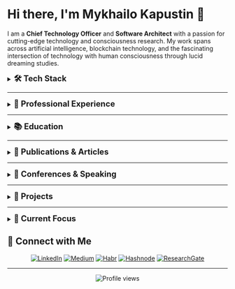 # Hi there, I'm Mykhailo Kapustin 👋

I am a **Chief Technology Officer** and **Software Architect** with a passion for cutting-edge technology and consciousness research. My work spans across artificial intelligence, blockchain technology, and the fascinating intersection of technology with human consciousness through lucid dreaming studies.

<details>
<summary><span style="font-size: 1.3em; font-weight: bold;">🛠️ Tech Stack</span></summary>

<div align="center">

![JavaScript](https://img.shields.io/badge/JavaScript-F7DF1E?style=for-the-badge&logo=javascript&logoColor=black)
![TypeScript](https://img.shields.io/badge/TypeScript-007ACC?style=for-the-badge&logo=typescript&logoColor=white)
![Python](https://img.shields.io/badge/Python-3776AB?style=for-the-badge&logo=python&logoColor=white)
![PHP](https://img.shields.io/badge/PHP-777BB4?style=for-the-badge&logo=php&logoColor=white)
![Node.js](https://img.shields.io/badge/Node.js-43853D?style=for-the-badge&logo=node.js&logoColor=white)
![Vue.js](https://img.shields.io/badge/Vue.js-4FC08D?style=for-the-badge&logo=vue.js&logoColor=white)
![Nuxt.js](https://img.shields.io/badge/Nuxt.js-00DC82?style=for-the-badge&logo=nuxt.js&logoColor=white)
![PyTorch](https://img.shields.io/badge/PyTorch-EE4C2C?style=for-the-badge&logo=pytorch&logoColor=white)
![OpenAI](https://img.shields.io/badge/OpenAI-412991?style=for-the-badge&logo=openai&logoColor=white)
![ChatGPT](https://img.shields.io/badge/ChatGPT-00A67E?style=for-the-badge&logo=openai&logoColor=white)
![Gemini](https://img.shields.io/badge/Gemini-4285F4?style=for-the-badge&logo=google&logoColor=white)
![LangChain](https://img.shields.io/badge/LangChain-1C3C3C?style=for-the-badge&logo=langchain&logoColor=white)
![LangGraph](https://img.shields.io/badge/LangGraph-FF6B6B?style=for-the-badge&logo=graphql&logoColor=white)
![Google ADK](https://img.shields.io/badge/Google_ADK-4285F4?style=for-the-badge&logo=google&logoColor=white)
![Cursor](https://img.shields.io/badge/Cursor-000000?style=for-the-badge&logo=cursor&logoColor=white)
![Google Cloud](https://img.shields.io/badge/Google_Cloud-4285F4?style=for-the-badge&logo=google-cloud&logoColor=white)
![Docker](https://img.shields.io/badge/Docker-2496ED?style=for-the-badge&logo=docker&logoColor=white)

</div>

</details>

***

<details>
<summary><span style="font-size: 1.3em; font-weight: bold;">🏢 Professional Experience</span></summary>

### **Co-Founder & CTO** at Advanced Scientific Research Projects (ASRP.media)
*April 2023 – Present · 2 yrs 7 mos*

**Key Achievements Over 18 Months:**
- 🧠 **Kapustin's Marker Algorithm**: Innovative algorithm for analyzing dream content
- 🎓 **Educational Platform**: Multifunctional platform with diverse courses and programs
- 🌐 **ASRP.tech Website**: Official website with ecosystem product links
- 🤖 **Arcanum12thBot**: Telegram bot for dream journal and educational platform access
- 📱 **Telegram Mini Application**: Lightweight app for quick service access
- 📝 **Dream Journal**: Tool for recording and analyzing dreams
- ⚙️ **Microservices Infrastructure**: Event handling, mailing, queues, SMS systems
- 📰 **ASRP.media**: Information platform for dream research and consciousness studies
- 🔬 **ASRP.science**: Platform for publishing and sharing research findings
- 💰 **Kapusta Cryptocurrency**: Internal ecosystem cryptocurrency

**Additional Responsibilities:**
- Research processing and client acquisition
- Organizing conferences with scientists
- Recruiting and mentoring junior developers
- Project management and investor negotiations
- Partner integrations and payment system setups

### **Senior AI/ML Engineer** at Woolf
*April 2025 – September 2025 · 6 mos (Contract)*

- 🤖 Designed and implemented MVP LLM-agent prototype using Google ADK
- 🏗️ Acted as lead architect for educational assessment AI applications
- 📊 Delivered insights on LLM agent capabilities and limitations in EdTech
- 📚 Contributed to knowledge transfer and partner enablement

### **Senior Back-end Developer** at LAB325 - Product Engineering
*July 2021 – April 2023 · 1 yr 10 mos*

- ⚡ Engineered robust backend solutions with enhanced performance and scalability
- 🔧 Developed high-performance systems using modern technologies

### **Team Lead & Senior Back-end Developer** at MOB.325
*July 2021 – April 2023 · 1 yr 10 mos*

- 👥 Led development teams and managed complex projects
- 🚀 Delivered scalable backend solutions

### **Senior Back-end Developer** at Provectus
*April 2021 – July 2021 · 4 mos*

- 🔧 Developed backend solutions using PHP and Laravel
- ⚡ Enhanced system performance and scalability

### **Team Lead & Senior Back-end Developer** at Coelix
*August 2020 – April 2021 · 9 mos*

- 🏢 Transitioned company from WordPress-focused to full-scale custom software solutions
- 👥 Assembled and led development team for complex projects
- 🎯 Successfully delivered three major client projects
- 📈 Expanded company's service offerings and client base

### **Web Full Stack Developer** at Ephyros
*February 2020 – July 2020 · 6 mos*

- 🌐 Developed full-stack web applications using PHP and Laravel
- 🔧 Built scalable and maintainable solutions

### **Web Full Stack Developer** at HYS Enterprise
*September 2018 – February 2020 · 1 yr 6 mos*

- 🏢 Key developer for corporate website
- 🔧 Maintained and enhanced web applications
- 📈 Contributed to company's digital presence

### **Web Full Stack Developer** at Top Agent
*January 2018 – September 2018 · 9 mos*

- ✈️ Developed comprehensive travel management platform
- 🎯 Integrated flight booking, taxi services, hotel reservations
- 💰 Implemented cost analysis and payment systems
- 📊 Created reporting and ticketing systems

### **Web Full Stack Developer** at PHP-academy
*July 2017 – December 2017 · 6 mos*

- 🏗️ Developed robust website engine from scratch
- 🌐 Created websites and provided ongoing support
- 🔧 Ensured optimal performance and security

### **Back-end Developer & Manager Account** at SuperMediaAds
*June 2016 – November 2016 · 6 mos*

- 📱 Managed mobile account operations
- 🤝 Identified partners and promotion opportunities
- 🔗 Integrated partner APIs using PHP
- 💼 Balanced technical development with business partnerships

</details>

</details>

***

<details>
<summary><span style="font-size: 1.3em; font-weight: bold;">📚 Education</span></summary>

### Master's Degree in Automation and Computer-Integrated Technologies
*State University of Intelligent Technologies and Telecommunications (2017 – 2022)*

<details>
<summary><b>🎓 View Diploma & Academic Records</b></summary>

**Degree Details:**
- **Program:** Automation and Computer-Integrated Technologies
- **Institution:** State University of Intelligent Technologies and Telecommunications
- **Duration:** 2017 – 2022
- **Level:** Master's Degree

**Academic Documentation:**
- 📄 **[Diploma & Academic Records](education/telecommunication/telecomunication-education.pdf)** - Complete diploma with grades and academic achievements

*<sub>Click to view full diploma document with grades and academic details</sub>*

</details>

</details>

***

<details>
<summary><span style="font-size: 1.3em; font-weight: bold;">📖 Publications & Articles</span></summary>

### 📝 **Technical Articles (2023-2025)**

**["Building an App Store Review Analysis Pipeline with Python NLP & Data Visualization"](https://kapustinomm.hashnode.dev/building-an-app-store-review-analysis-pipeline-with-python-nlp-and-data-visualization)** *(October 2025)*
- Published on: [Hashnode](https://kapustinomm.hashnode.dev/building-an-app-store-review-analysis-pipeline-with-python-nlp-and-data-visualization) | [Medium](https://medium.com/@kapustinomm/from-star-ratings-to-insights-building-an-app-store-review-analysis-pipeline-with-python-nlp-56002731e661)
- An analytical case study on how App Store reviews can be transformed into structured insights using Python, NLP, and data visualization. The article explores how user feedback reflects social sentiment and how such data can help forecast trends within digital ecosystems

**["Google ADK and 'Startup Technical Guide: AI Agents': how Google is redefining the way AI agents are built"](https://habr.com/en/articles/953592/)** *(October 2025)*
- Published on: [Habr](https://habr.com/en/articles/953592/) | [Hashnode](https://kapustinomm.hashnode.dev/google-adk-and-startup-technical-guide-ai-agents-how-google-is-redefining-the-way-ai-agents-are-built) | [Medium](https://medium.com/@kapustinomm/google-adk-and-startup-technical-guide-ai-agents-how-google-is-redefining-the-way-ai-agents-are-a0bbceede6bf)
- Google has released a 64-page Startup Technical Guide: AI Agents — a document that can rightfully be called a roadmap for building agentic systems. I read it cover to cover and pulled out five key ideas: from architecture built on Google ADK to the principles of AgentOps and grounding. This isn't about "chatbots" anymore — it's about a new generation of engineering platforms

**["My First AI & Blockchain Hackathon: Building the Global Forecasting System at Theta EuroCon in Berlin"](https://kapustinomm.hashnode.dev/my-first-ai-and-blockchain-hackathon-building-the-global-forecasting-system-at-theta-eurocon-in-berlin)** *(September 2025)*
- Published on: [Hashnode](https://kapustinomm.hashnode.dev/my-first-ai-and-blockchain-hackathon-building-the-global-forecasting-system-at-theta-eurocon-in-berlin) | [Habr](https://habr.com/en/articles/947040/) | [Medium](https://medium.com/@kapustinomm/my-first-ai-blockchain-hackathon-building-the-global-forecasting-system-at-theta-eurocon-in-aab842d63625)
- In September 2025, I joined my first hackathon — Theta EuroCon Hackathon in Berlin. Together with my team at ASRP, we built the first prototype of the Global Forecasting System (GFS), a bold attempt to create the first real competitor to BlackRock's Aladdin. In this article, I share what we built in just five days, how the hackathon atmosphere pushed us beyond our limits, and why GFS has the potential to change the way we forecast social, geopolitical, and economic events

**["Building a Resume Matcher with tRPC, NLP, and Vertex AI"](https://kapustinomm.hashnode.dev/building-a-resume-matcher-with-trpc-nlp-and-vertex-ai)** *(September 2025)*
- Published on: [Hashnode](https://kapustinomm.hashnode.dev/building-a-resume-matcher-with-trpc-nlp-and-vertex-ai) | [Medium](https://medium.com/@kapustinomm/building-a-resume-matcher-with-trpc-nlp-and-vertex-ai-fec6e9896adb) | [Habr](https://habr.com/en/articles/943306/)
- In this article, I share how I built a resume matcher app using tRPC, TypeScript, and Google Vertex AI. The project takes PDF resumes and job postings, extracts text, applies basic NLP for skill detection, and then calls Gemini 1.5 Flash for deeper analysis. Along the way, I explain why tRPC felt faster and cleaner than REST or GraphQL for an MVP, show code snippets from the repo, and discuss both the benefits and trade-offs of this approach

**["My Personal Exam: How I Built an MVP LLM Agent on Google ADK"](https://kapustinomm.hashnode.dev/my-personal-exam-how-i-built-an-mvp-llm-agent-on-google-adk)** *(September 2025)*
- Published on: [Hashnode](https://kapustinomm.hashnode.dev/my-personal-exam-how-i-built-an-mvp-llm-agent-on-google-adk) | [Habr](https://habr.com/en/articles/942696/) | [Medium](https://medium.com/@kapustinomm/my-personal-exam-how-i-built-an-mvp-llm-agent-on-google-adk-90c246ab9c2a)
- In this article, I share my personal experience of developing an MVP LLM agent with Google ADK in educational scenarios. I describe how I built the architecture from a monolithic agent to a modular system, the challenges I faced (memory, tokens, orchestration), and the engineering hacks that helped me overcome them. Most importantly, I share the philosophy: why working with LLMs feels like taking an exam, how the role of a CTO evolves, and what such projects can teach us. In the end, I summarize with 10 lessons I learned from this "AI exam"

**["Docling in Working with Texts, Languages, and Knowledge"](https://kapustinomm.hashnode.dev/docling-in-working-with-texts-languages-and-knowledge)** *(August 2025)*
- Published on: [Hashnode](https://kapustinomm.hashnode.dev/docling-in-working-with-texts-languages-and-knowledge) | [Medium](https://medium.com/@kapustinomm/docling-in-working-with-texts-languages-and-knowledge-87263c51dfeb) | [Habr](https://habr.com/en/articles/935584/)
- A professional overview of Docling as an environment for working with linguistic and textual data, presented through the lens of digital humanities and AI research. This comprehensive analysis explores how Docling transforms academic documents into structured, graph-based knowledge representations, enabling better peer review, semantic analysis, and integration with LLM pipelines

**["How to Integrate Google ADK with a Custom Interface"](https://medium.com/@kapustinomm/how-to-integrate-google-adk-with-a-custom-interface-a-step-by-step-guide-with-examples-04f01ab501ca)** *(July-August 2025)*
- Published on: [Medium](https://medium.com/@kapustinomm/how-to-integrate-google-adk-with-a-custom-interface-a-step-by-step-guide-with-examples-04f01ab501ca) | [Hashnode](https://kapustinomm.hashnode.dev/how-to-integrate-google-adk-with-a-custom-interface-a-step-by-step-guide-with-examples) | [Habr](https://habr.com/en/articles/933804/)
- A comprehensive guide to integrating Google ADK into custom interfaces: code examples, session management, FastAPI integration, deployment on Vertex AI, and agent architecture. This step-by-step tutorial covers everything from basic agent creation to production-ready implementations with custom backends and state management

### 🔬 **Research Publications (2024-2025)**

**["Technological Transformations, Formation of GMS (Global Mental System) and GFS (Global Forecasting System) —'Right-Brain Technologies' Based on Biological Entities with Consciousness, Artificial Intelligence, Quantum Computing, and Blockchain"](https://www.researchgate.net/publication/388438082_Technological_Transformations_Formation_of_GMS_Global_Mental_System_and_GFS_Global_Forecasting_System_-Right-Brain_Technologies_Based_on_Biological_Entities_with_Consciousness_Artificial_Intelligence_)** *(February 2025)*
- *Journal of Investment, Banking and Finance*
- This study explores methodological approaches to transmitting consciousness states between subjects using advanced neurointerface technologies. It discusses the formation of the Global Mental System (GMS) and Global Forecasting System (GFS), focusing on "right-brain technologies" that integrate biological entities with consciousness and artificial intelligence. The research examines the application of AI algorithms for processing and transmitting data, enabling the classification and analysis of neural information

**["The methodology for diagnosing and managing stress developed by Grivtsova, as an independent method and as part of the preparation for inducing lucid dreams within the framework of the 'Bancheko Extended Algorithm,' and its application in the 'GFS'"](https://www.researchgate.net/publication/383412731_The_methodology_for_diagnosing_and_managing_stress_developed_by_Grivtsova_as_an_independent_method_and_as_part_of_the_preparation_for_inducing_lucid_dreams_within_the_framework_of_the_Bancheko_Extende)** *(July 2024)*
- *American Journal of Medical and Clinical Research & Reviews*
- The study explores Grivtsova's stress management methodology both as a standalone approach and as part of Banchenko Extended, a framework for lucid dream induction. The research analyzes its efficacy in stress reduction and dream-state control enhancement

**["Forecasting Social, Geopolitical, and Economic Events Using the 'Banchenko-Technology'"](https://www.researchgate.net/publication/381995064_Forecasting_Social_Geopolitical_and_Economic_Events_Using_the_%27Banchenko-Technology%27)** *(June 2024)*
- *Japan Journal of Research*
- This study investigates the Banchenko Algorithm and Mnemonic Synchronization for predicting social, geopolitical, and economic events. It examines the link between lucid dreaming and collective consciousness for forecasting significant events. The research introduces a digital system for managing event forecasts and market trends using AI and dream synchronization techniques, highlighting the innovative potential of combining dream experiences with objective data for high-probability predictions

**["Application of 'Banchenko's Mnemonic Dream Synchronization Method' for Joint Lucid Dream Synchronization within 'Blokhin's Dreaming Cell Concept,' Analyzed Using 'Kapustin's AI Dream Matching Model'"](https://www.researchgate.net/publication/378492219_The_Application_of_the_Banchenko%27s_Mnemonic_Dream_Synchronization_Method_for_the_Joint_Synchronization_of_Dream_Elements_Including_Lucid_Dreams_within_the_Framework_of_Blokhin%27s_Dreaming_Cell_Concept_)** *(January 2024)*
- *International Internal Medicine Journal*
- This research investigates the use of Banchenko's Mnemonic Dream Synchronization Method for synchronizing dream elements, including lucid dreams, among participants. It involves analyzing dream journals, utilizing AI for dream correlation, and studying the impact of synchronized activities on dream content. The study highlights the potential of using synchronized dream techniques to enhance dream recall and explore the subconscious

### 📊 **Academic Research (2018)**

**["A STUDY OF SOFTWARE DEVELOPMENT TOOLS THAT ARE REQUIRED IN THE JOB MARKET IN UKRAINE AND THE WORLD"](https://www.researchgate.net/publication/331283099_A_STUDY_OF_SOFTWARE_DEVELOPMENT_TOOLS_THAT_ARE_REQUIRED_IN_THE_JOB_MARKET_IN_UKRAINE_AND_THE_WORLD)** *(December 2018)*
- *Proceedings of the O S Popov ОNAT*
- This research investigates software development tools needed in the job market. It analyzes global and Ukrainian IT trends, focusing on programming languages and frameworks like JavaScript, Python, and AngularJS. The study highlights differences in tool popularity between Ukraine and other countries, providing insights into current and future IT industry demands, and showcasing my involvement in cutting-edge software development research

### 🌐 **Popular Science & Technology Articles**

**["Lucid dreams and VR: Swiss Olympic team training in dreams"](https://tproger.ru/articles/vr-i-osoznannye-sny--trenirovki-olimpijcev-vo-sne)** *(December 2024)*
- *Tproger* - How VR and conscious dreams are already helping the Swiss Olympic team train in their sleep. Find out how technology is changing sports, training and programming by blurring the boundaries between reality and dreams

**["Brain–computer interface (BCI) in HR: How Technology is Changing Recruitment"](https://tproger.ru/articles/nejroseti-v-hr--budushhee-podbora-personala-cherez-sinhronizaciyu-sostoyanij)** *(December 2024)*
- *Tproger* - Learn how neural interfaces and neural networks are turning the hiring process into an exact science. Cognitive synchronization and brain signal analysis technologies help build harmonious teams and automate recruitment

**["From Pet Project to Scientific Research: Path to True Innovation"](https://tproger.ru/articles/ot-pet-proekta-do-nauchnogo-issledovaniya-put-k-nastoyashhej-innovacii)** *(October 2024)*
- *Tproger* - The article explores how vivid dreams can inspire programmers, enhancing their creativity and problem-solving abilities. It discusses the significance of sleep in forming creative neural connections and how programmers often experience lucid dreaming. The article highlights the importance of balancing work and sleep to maintain productivity and innovation. By understanding the role of sleep, programmers can leverage their dreams to generate new ideas and solutions

**["The Economics of Dreams: How Our Dreams Influence Global Markets"](https://samara.aif.ru/society/ekonomika-snovideniy-kak-nashi-sny-vliyayut-na-mirovye-rynki)** *(May 2024)*
- *Аргументы и факты* - The article explores how the study of lucid dreaming and dream synchronization can impact global markets. Researchers, led by Denis Banchenko, have identified a new economic sector— the "dream market." This involves the influence of dreams on consumer behavior and market trends, supported by AI and blockchain technologies. The findings suggest that dreams and subconscious states can significantly affect economic activities and investment strategies

**["From Pet Project to Scientific Research: Path to True Innovation"](https://tproger.ru/articles/ot-pet-proekta-do-nauchnogo-issledovaniya-put-k-nastoyashhej-innovacii)** *(October 2023)*
- *Tproger* - The article explores how passion projects in programming can evolve into significant scientific research. It highlights a case where a simple pet project on dream synchronization led to groundbreaking results. Utilizing AI and innovative models, researchers achieved notable insights into dream analysis and synchronization, demonstrating the potential of combining creativity with scientific inquiry

**["Future Technologies: A Glimpse into Innovation"](https://tproger.ru/articles/tehnologii-budushhego-vzglyad-v-mir-innovacij)** *(October 2023)*
- *Tproger* - The article discusses four future technologies set to transform our world: Artificial Intelligence, Quantum Computing, Quantum Communications, and Neurointerfaces. It highlights AI's automation and diagnostic potential, quantum computing's data processing power, quantum communications' secure data transmission, and neurointerfaces' direct brain-device interaction. These innovations promise to revolutionize various aspects of life and technology

**["AI and Lucid Dreaming: Exploring New Opportunities"](https://tproger.ru/articles/otkrojte-dver-v-mir-snovidenij-iskusstvennyj-intellekt-osoznannye-snovideniya-i-novyj-rynok-vozmozhnostej)** *(June 2023)*
- *Tproger* - The article delves into how artificial intelligence aids in studying lucid dreams. It presents a model developed by ASRP, which uses AI to analyze and understand dreams deeply. The technology, built on microservice architecture and leveraging tools like Pinecone and Elasticsearch, offers practical applications in therapy and creativity. It opens new avenues for exploring the subconscious mind and utilizing dreams for emotional and creative insights

</details>

***

<details>
<summary><span style="font-size: 1.3em; font-weight: bold;">🎤 Conferences & Speaking</span></summary>

### WeAreDevelopers World Congress Europe

July 2024, Berlin, Germany

<table align="center">
  <tr>
    <td align="center">
      <img src="conferences/WeAreDevelopers/1722419215344.jpeg" alt="WeAreDevelopers Conference Photo 1" width="150" />
    </td>
    <td align="center">
      <img src="conferences/WeAreDevelopers/1722419216254.jpeg" alt="WeAreDevelopers Conference Photo 2" width="150" />
    </td>
    <td align="center">
      <img src="conferences/WeAreDevelopers/1722419216485.jpeg" alt="WeAreDevelopers Conference Photo 3" width="150" />
    </td>
    <td align="center">
      <img src="conferences/WeAreDevelopers/1722419217967.jpeg" alt="WeAreDevelopers Conference Photo 4" width="150" />
    </td>
  </tr>
  <tr>
    <td align="center">
      <img src="conferences/WeAreDevelopers/1722419228046.jpeg" alt="WeAreDevelopers Conference Photo 5" width="150" />
    </td>
    <td align="center">
      <img src="conferences/WeAreDevelopers/1722419228989.jpeg" alt="WeAreDevelopers Conference Photo 6" width="150" />
    </td>
    <td align="center">
      <img src="conferences/WeAreDevelopers/1722419229377.jpeg" alt="WeAreDevelopers Conference Photo 7" width="150" />
    </td>
    <td align="center">
      <img src="conferences/WeAreDevelopers/1722419229683.jpeg" alt="WeAreDevelopers Conference Photo 8" width="150" />
    </td>
  </tr>
  <tr>
    <td align="center">
      <img src="conferences/WeAreDevelopers/1722419230725.jpeg" alt="WeAreDevelopers Conference Photo 9" width="150" />
    </td>
    <td align="center">
      <img src="conferences/WeAreDevelopers/1722419231929.jpeg" alt="WeAreDevelopers Conference Photo 10" width="150" />
    </td>
    <td align="center">
      <img src="conferences/WeAreDevelopers/2025-09-24 12.17.53.jpg" alt="WeAreDevelopers Conference Photo 11" width="150" />
    </td>
    <td align="center">
    </td>
  </tr>
</table>

<details>
<summary><b>🔍 View Conference Details</b></summary>

**Event Details:**
- **Focus Areas:** Software Development, Technology Innovation, Developer Community
- **Location:** WeAreDevelopers World Congress Europe
- **Participation:** Conference attendance and networking

**My Experience:**
- 🎯 **Technology Insights:** Gained valuable insights into latest development trends
- 🏆 **Networking:** Connected with developers and industry professionals
- 🤝 **Knowledge Sharing:** Participated in technical discussions and workshops

*<sub>Click on any photo above to view full size</sub>*

</details>

---

### <img src="conferences/theta-eurocon-2025/logo.jpeg" alt="THETA EuroCon Logo" width="30" height="30" style="vertical-align: middle; margin-right: 10px;" /> THETA EuroCon European Theta Network Conference & Hackathon

September 2025, Berlin, Germany

<table align="center">
  <tr>
    <td align="center">
      <img src="conferences/theta-eurocon-2025/2025-09-14 13.24.15.jpg" alt="THETA EuroCon Conference Photo 4" width="180" />
    </td>
    <td align="center">
      <img src="conferences/theta-eurocon-2025/2025-09-14 13.22.51.jpg" alt="THETA EuroCon Conference Photo 2" width="180" />
    </td>
    <td align="center">
      <img src="conferences/theta-eurocon-2025/2025-09-14 13.23.07.jpg" alt="THETA EuroCon Conference Photo 3" width="180" />
    </td>
  </tr>
</table>

<details>
<summary><b>🔍 View Conference Details</b></summary>

**Event Details:**
- **Focus Areas:** Blockchain, Hackathon, AI, LLM, Cloud Infrastructure
- **Location:** European Theta Network Conference
- **Participation:** Live pitch presentation and hackathon participation

**My Contribution:**
- 🎯 **Live Pitch Presentation:** Delivered a compelling presentation on my project
- 🏆 **Hackathon Participation:** Built innovative solutions combining AI and blockchain technologies
- 🤝 **Networking:** Connected with industry leaders and fellow innovators

**Related Content:**
- 📝 **Article:** ["My First AI & Blockchain Hackathon: Building the Global Forecasting System"](https://medium.com/@kapustinomm/my-first-ai-blockchain-hackathon-building-the-global-forecasting-system-at-theta-eurocon-in-aab842d63625)
- 🎥 **Live Pitch Video:** [YouTube Presentation](https://www.youtube.com/watch?v=8ubUtSxpi-g)

*<sub>Click on any photo above to view full size</sub>*

</details>

</details>

***

<details>
<summary><span style="font-size: 1.3em; font-weight: bold;">💼 Projects</span></summary>

<details>
<summary><b>🏢 HYS Enterprise – Corporate Website</b> <em>(September 2018 – February 2020)</em></summary>

**Project Overview:**
The HYS Enterprise corporate website serves as the official digital portal for one of Ukraine's largest IT companies. It provides a comprehensive overview of the company's expertise, services, and values, acting as a primary point of contact for clients, partners, and potential employees.

**Live Website:** [https://www.hys-enterprise.com](https://www.hys-enterprise.com)

<div align="center">
  <img src="projects/hys/1739446106412.jpeg" alt="HYS Enterprise Website" width="600" style="border-radius: 8px; margin: 10px 0;" />
</div>

**Key Features:**
- **Company Presentation** – Showcasing HYS Enterprise's mission, services, and expertise in software development
- **Portfolio** – Highlighting completed projects in software development, business process automation, and IT consulting
- **Careers Section** – Listing job opportunities, work culture, and hiring process details
- **Contact Information** – Providing direct ways to reach company representatives

**My Role and Contributions:**
As a Full-Stack Web Developer, I was the key developer responsible for designing, developing, and maintaining the corporate website:
- Developing and implementing frontend and backend features for the site
- Ensuring responsive design and seamless user experience across devices
- Optimizing performance and security to maintain a high standard of quality
- Collaborating with designers, marketers, and stakeholders to align the website with company branding and business goals
- Performing regular maintenance, updates, and debugging to ensure smooth functionality

**Technologies Used:**
- WordPress
- React.js
- PostgreSQL

</details>

---

<details>
<summary><b>🌱 QPQ International – Green Energy Project Funding & Advisory Platform</b> <em>(February 2020 – July 2020)</em></summary>

**Project Overview:**
QPQ International is a digitally-enabled bespoke deal advisory platform dedicated to advancing green energy projects globally. The company focuses on assisting project developers in accelerating development, securing financing, and establishing partnerships to promote sustainable initiatives.

**Live Website:** [https://qpq.international](https://qpq.international)

<div align="center">
  <img src="projects/qpq/qpq.png" alt="QPQ International Platform" width="600" style="border-radius: 8px; margin: 10px 0;" />
</div>

**Key Services:**
- **Project Development Support** – QPQ International collaborates with developers to enhance project readiness, ensuring all necessary components are in place to attract investors
- **Investor Matching** – Leveraging a vast network of over 600 professional investors, including private equity funds, institutional investors, and independent power producers (IPPs), QPQ connects suitable investors with vetted projects
- **Funding Accelerator Program** – The Green Energy Project Funding Accelerator is an initiative designed to bridge the gap between green energy projects and investors. It offers coaching and training to project sponsors, culminating in events that showcase vetted projects to potential investors

**Mission:**
QPQ International is committed to making the planet greener by supporting project developers and business owners in the sustainability and renewable energy sectors. The company aims to accelerate the achievement of the United Nations' Sustainable Development Goals (SDGs) through its initiatives.

**Global Reach:**
Based in Dubai, QPQ International operates worldwide, focusing on markets including the US, Canada, Europe, the Balkans, the Baltics, select South American countries, Southeast Asia, Australia, and New Zealand.

**Technologies Used:**
- Laravel
- Vue.js
- PostgreSQL
- Nginx

</details>

---

<details>
<summary><b>📚 Your Torah Tutors – Online Torah Learning Platform</b> <em>(August 2020 – April 2021)</em></summary>

**Project Overview:**
Your Torah Tutors is an online educational platform dedicated to empowering students to become independent and confident learners in Torah study. The platform offers personalized tutoring sessions focusing on enhancing vocabulary, grammar, and comprehension skills in both Chumash and Gemara. Utilizing unique flashcards and engaging teaching methods, the program makes learning enjoyable and effective. Lessons are conducted via Zoom, making them accessible to students aged 8 and up, regardless of their location.

**Live Website:** [https://yourtorahtutors.org](https://yourtorahtutors.org)

<div align="center">
  <img src="projects/your-torah/your-torah.png" alt="Your Torah Tutors Platform" width="600" style="border-radius: 8px; margin: 10px 0;" />
</div>

**Key Features:**
- **Personalized Learning** – Tailored sessions that cater to the individual needs of each student, ensuring effective learning outcomes
- **Innovative Teaching Tools** – Use of unique flashcards and interactive methods to expand vocabulary and enhance understanding
- **Qualified Tutors** – A team of carefully selected tutors who excel in teaching techniques and are sensitive to each child's needs
- **Flexible Access** – Online lessons via Zoom, allowing students from various locations to participate

**My Role and Contributions:**
As a developer for Your Torah Tutors, my responsibilities included:
- **Website Development** – Designed and developed the official website, ensuring a user-friendly interface and seamless navigation
- **Platform Integration** – Implemented Zoom integration for online lessons, providing a stable and accessible virtual learning environment
- **Flashcard System** – Developed the unique flashcard feature to aid in vocabulary expansion and retention
- **User Accounts** – Created secure login portals for teachers and students, facilitating personalized learning experiences
- **Feedback Mechanism** – Integrated a system for collecting and displaying testimonials to showcase the program's effectiveness

**Technologies Used:**
- Laravel
- Vue.js
- PostgreSQL
- Docker
- PHP
- Nginx

</details>

---

<details>
<summary><b>🌱 Lill – Intelligent Plant Care Assistant</b> <em>(July 2021 – October 2021)</em></summary>

**Project Overview:**
Lill is a mobile application designed to assist plant enthusiasts in identifying, diagnosing, and caring for their plants. The app offers a comprehensive suite of features to ensure optimal plant health and growth.

<div align="center">
  <img src="projects/lill/Plants-care-and-identification-app-1024x572.png" alt="Lill App Interface" width="200" style="border-radius: 8px; margin: 5px;" />
  <img src="projects/lill/Plants-care-and-identification-app-2-1024x577.png" alt="Lill Plant Care Features" width="200" style="border-radius: 8px; margin: 5px;" />
  <img src="projects/lill/Plants-care-and-identification-app-3-1024x577.png" alt="Lill Garden Management" width="200" style="border-radius: 8px; margin: 5px;" />
  <img src="projects/lill/Plants-care-and-identification-app-4-1024x577.png" alt="Lill Plant Identification" width="200" style="border-radius: 8px; margin: 5px;" />
</div>

**Key Features:**
- **Plant Identification and Diagnosis** – Instantly identify various plant species and diagnose potential issues, providing users with tailored treatment suggestions
- **Smart Care Reminders** – Set up customizable notifications for essential plant care tasks, including watering, fertilizing, spraying, cleaning, and repotting, ensuring timely maintenance
- **Personalized Garden Management** – Create and manage personal plant collections within the app. Track growth, monitor health, and organize plants by different locations or categories using the "My Garden" and "My Places" features

**My Role and Contributions:**
As a developer for Lill, my responsibilities included:
- **Mobile Application Development** – Led the development of the iOS and Android applications, ensuring a seamless and intuitive user experience across platforms
- **Plant Identification Integration** – Implemented advanced algorithms and machine learning models to accurately identify plant species and diagnose potential issues
- **Notification System** – Developed a robust notification system to provide users with timely reminders for various plant care activities
- **User Interface Design** – Collaborated with designers to create an intuitive and visually appealing interface, enhancing user engagement and satisfaction
- **Data Management** – Ensured secure and efficient handling of user data, including personal plant collections and care schedules

**Technologies Used:**
- Node.js
- PostgreSQL
- GraphQL
- Docker
- Nginx

</details>

---

<details>
<summary><b>💪 IzziFit – Smart Workout and Training Plan Application</b> <em>(October 2021 – January 2022)</em></summary>

**Project Overview:**
IzziFit is a mobile application designed to provide users with personalized workout routines and comprehensive fitness tracking tools. The app offers over 500 exercises tailored to individual needs, making it suitable for both beginners and fitness enthusiasts.

<div align="center">
  <img src="projects/izzifit/Weight-loss-game-for-women-1024x572.png" alt="IzziFit App Interface" width="200" style="border-radius: 8px; margin: 5px;" />
  <img src="projects/izzifit/Weight-loss-game-for-women-2-1024x577.png" alt="IzziFit Workout Features" width="200" style="border-radius: 8px; margin: 5px;" />
  <img src="projects/izzifit/Weight-loss-game-for-women-3-1024x577.png" alt="IzziFit Exercise Library" width="200" style="border-radius: 8px; margin: 5px;" />
  <img src="projects/izzifit/Weight-loss-game-for-women-4-1024x577.png" alt="IzziFit Progress Tracking" width="200" style="border-radius: 8px; margin: 5px;" />
</div>

**Key Features:**
- **Personalized Workouts** – Access a vast library of exercises selected to match your fitness level and goals
- **Calorie Calculator** – Easily log your meals, and the app calculates your daily caloric intake to help you stay on track
- **Gamified Experience** – Turn your fitness journey into an engaging game by converting burned calories into energy, which can be used to earn rewards within the app
- **Additional Tools** – Utilize features like a mood tracker, water intake reminders, meal planning, and smart workout suggestions to support a holistic approach to health

**My Role and Contributions:**
As a developer for IzziFit, my responsibilities included:
- **Mobile Application Development** – Led the development of the iOS and Android applications, ensuring a seamless user experience across platforms
- **Backend Integration** – Implemented robust backend services to handle user data securely and efficiently
- **Gamification Features** – Developed the gamification elements that allow users to earn rewards based on their workout performance, enhancing user engagement
- **Performance Optimization** – Conducted thorough testing and optimization to ensure the app runs smoothly on various devices

**Technologies Used:**
- Node.js
- GraphQL
- Docker
- Nginx
- PostgreSQL
- ClickHouse

</details>

---

<details>
<summary><b>💬 Hark – Global Anonymous Chat Platform</b> <em>(January 2022 – March 2022)</em></summary>

**Project Overview:**
Hark is a mobile application designed to facilitate anonymous conversations between individuals worldwide. The platform provides a safe space for users to share their thoughts, discuss personal or professional challenges, and connect with others without revealing their identities.

<div align="center">
  <img src="projects/hark/Anonymos-voice-chat-1024x572.png" alt="Hark Chat Interface" width="200" style="border-radius: 8px; margin: 5px;" />
  <img src="projects/hark/Anonymos-voice-chat-2-1024x577.png" alt="Hark Anonymous Communication" width="200" style="border-radius: 8px; margin: 5px;" />
  <img src="projects/hark/Anonymos-voice-chat-3-1024x577.png" alt="Hark Voice Chat Features" width="200" style="border-radius: 8px; margin: 5px;" />
  <img src="projects/hark/Anonymos-voice-chat-4-1024x577.png" alt="Hark Community Features" width="200" style="border-radius: 8px; margin: 5px;" />
</div>

**Key Features:**
- **Anonymous Communication** – Users can engage in voice or text chats without disclosing personal information, ensuring privacy and fostering open dialogue
- **Emotional Expression** – The app offers various modes for users to express their emotions, allowing for genuine and heartfelt interactions
- **Safe Environment** – Hark provides a secure space for users to vent about work or personal life, ensuring that conversations remain confidential and respectful
- **Favorites and Soul Mates** – Users can reconnect with individuals who have positively impacted them by adding them to their favorites, fostering meaningful connections
- **Community Building** – By rating conversations, users contribute to building an open-minded community that respects and supports each other

**My Role and Contributions:**
As a developer for Hark, my responsibilities included:
- **Mobile Application Development** – Led the development of the iOS and Android applications, ensuring a seamless and intuitive user experience across platforms
- **Anonymous Communication System** – Implemented secure and anonymous voice and text chat functionalities, prioritizing user privacy
- **User Interface Design** – Collaborated with designers to create an intuitive and visually appealing interface, enhancing user engagement and satisfaction
- **Favorites Feature** – Developed the functionality allowing users to add others to their favorites, enabling the re-establishment of meaningful connections
- **Community Rating System** – Implemented a rating system for conversations to help build a respectful and supportive community

**Technologies Used:**
- Node.js
- Docker
- Nginx
- PostgreSQL
- GraphQL

</details>

---

<details>
<summary><b>👩 Woman Insight – Online Educational Platform</b> <em>(July 2021 – April 2023)</em></summary>

**Project Overview:**
Woman Insight is an online educational platform dedicated to personal development, offering courses that cater to various aspects of life, including spirituality, goals and development, business and finance, family and home, hobbies and interests, relationships, and health and beauty. The platform provides concise lessons, each lasting up to 15 minutes, allowing users to engage in learning even with limited free time. The content is designed to be direct and practical, ensuring maximum benefit without unnecessary information.

**Live Website:** [https://womaninsight.com/ru/courses/](https://womaninsight.com/ru/courses/)

<div align="center">
  <img src="projects/woman-insight/E-Learning-platform-1024x572.png" alt="Woman Insight Platform" width="200" style="border-radius: 8px; margin: 5px;" />
  <img src="projects/woman-insight/E-Learning-platform-2-1024x577.png" alt="Woman Insight Courses" width="200" style="border-radius: 8px; margin: 5px;" />
  <img src="projects/woman-insight/E-Learning-platform-3-1024x577.png" alt="Woman Insight Learning Paths" width="200" style="border-radius: 8px; margin: 5px;" />
</div>

**Key Features:**
- **Diverse Course Offerings** – Courses cover a wide range of topics, such as spirituality, personal development, business, family, hobbies, relationships, and health
- **Concise Lessons** – Each lesson is designed to be brief, lasting up to 15 minutes, making it convenient for users with busy schedules
- **Personalized Learning Paths** – Users can select courses that align with their personal goals and interests, creating a tailored educational experience
- **Expert Instructors** – Courses are led by experts in various fields, providing professional guidance and insights

**My Role and Contributions:**
As a developer for Woman Insight, my responsibilities included:
- **Website Development** – Designed and developed the official website, ensuring a user-friendly interface and seamless navigation
- **Course Management System** – Implemented a robust system for managing course content, allowing for easy updates and organization
- **User Authentication** – Developed secure login and registration functionalities to protect user data and provide personalized experiences
- **Responsive Design** – Ensured the platform is accessible across various devices, providing a consistent experience for all users
- **Performance Optimization** – Optimized website performance to ensure fast loading times and smooth interactions

**Technologies Used:**
- Node.js
- Docker
- PostgreSQL
- ClickHouse
- MongoDB
- Elasticsearch

</details>

---

<details>
<summary><b>📺 Gazer TV – Smart TV Companion Application</b> <em>(April 2021 – July 2023)</em></summary>

**Project Overview:**
Gazer TV is a mobile application designed to enhance the user experience of Gazer Smart TVs by transforming smartphones and tablets into versatile remote controls. The app offers a range of features that provide users with intuitive and convenient ways to interact with their TVs.

<div align="center">
  <img src="projects/gazer/All-movies-in-one-place-1024x572.png" alt="Gazer TV Interface" width="200" style="border-radius: 8px; margin: 5px;" />
  <img src="projects/gazer/All-movies-in-one-place-2-1024x577.png" alt="Gazer TV Remote Control" width="200" style="border-radius: 8px; margin: 5px;" />
  <img src="projects/gazer/All-movies-in-one-place-3-1024x577.png" alt="Gazer TV Media Playback" width="200" style="border-radius: 8px; margin: 5px;" />
  <img src="projects/gazer/All-movies-in-one-place-4-1024x577.png" alt="Gazer TV Screen Mirroring" width="200" style="border-radius: 8px; margin: 5px;" />
</div>

**Key Features:**
- **Remote Control Functionality** – Operate your Gazer Smart TV using your mobile device, eliminating the need for traditional remote controls
- **Media Playback** – Stream videos, photos, and audio directly from your smartphone or tablet to the TV screen, facilitating seamless media sharing
- **Wireless Mouse and Touchpad** – Utilize the "mouse function" to navigate the TV interface with precision, using your device as a wireless mouse or touchpad
- **On-Screen Keyboard** – Simplify text input with the on-screen keyboard feature, making searches and data entry more efficient
- **Screen Mirroring** – Mirror your mobile device's screen onto the TV, allowing for a larger display of your apps, games, and other content

**My Role and Contributions:**
As a developer for Gazer TV, my responsibilities included:
- **Mobile Application Development** – Led the development of the app for both iOS and Android platforms, ensuring a consistent and user-friendly experience across devices
- **Integration with Gazer Smart TVs** – Implemented seamless connectivity between the app and Gazer Smart TVs, enabling efficient communication and control
- **User Interface Design** – Collaborated with designers to create an intuitive interface that enhances user engagement and accessibility
- **Feature Implementation** – Developed key functionalities such as media playback, wireless mouse control, and screen mirroring to enrich the user experience
- **Testing and Optimization** – Conducted thorough testing to ensure app stability, performance, and compatibility with various devices and TV models

**Technologies Used:**
- Node.js
- PostgreSQL
- MongoDB
- RESTful
- GraphQL
- Nginx
- Elasticsearch
- GPT-4 integration
- OAuth2.0
- JWT
- Jenkins
- GitLab CI
- Docker
- Kubernetes
- Amazon Web Services (AWS)
- Grafana
- GIT
- Terraform

</details>

---

<details>
<summary><b>🤖 AI Curriculum Vitae (CV) Matcher to Vacancy</b> <em>(March 2025)</em></summary>

**Project Overview:**
A Node.js server built with tRPC that provides an AI-powered CV and job description matching service. The service analyzes both documents and provides insights about candidate's fit for the position.

**GitHub Repository:** [https://github.com/Kapustin2000/cv-matcher-technical-task-trpc](https://github.com/Kapustin2000/cv-matcher-technical-task-trpc)

**Key Features:**
- **PDF Processing** – Handles CVs and job descriptions in PDF format with comprehensive parsing
- **AI-Powered Analysis** – Uses Gemini 1.5 Flash for intelligent document analysis and matching
- **Candidate Evaluation** – Identifies strengths, weaknesses, and provides improvement recommendations
- **Job Fit Scoring** – Provides numerical score (0-100) for candidate-position compatibility
- **Type-Safe API** – Built with tRPC for end-to-end type safety
- **Rate Limiting** – Implements protection against abuse with configurable limits
- **File Management** – Secure upload handling with automatic cleanup

**My Role and Contributions:**
As a developer for the AI CV Matcher, my responsibilities included:
- **Backend Development** – Built the Node.js server with tRPC for type-safe API endpoints
- **AI Integration** – Implemented Gemini 1.5 Flash integration for document analysis
- **PDF Processing** – Developed robust PDF parsing and content extraction capabilities
- **API Design** – Created comprehensive RESTful endpoints with proper error handling
- **Security Implementation** – Added rate limiting, file validation, and secure upload management
- **Performance Optimization** – Ensured efficient processing and response times

**Technologies Used:**
- Vertex AI
- Artificial Intelligence (AI)
- tRPC
- Node.js
- Google Cloud Platform (GCP)

</details>

---

<details>
<summary><b>🧠 ASRP Media – Analytical & Research Media Platform</b> <em>(May 2023 – September 2025)</em></summary>

**Project Overview:**
ASRP Media is an analytical and research platform dedicated to neuroscience, AI, cognitive science, and consciousness studies. As part of the ASRP ecosystem, it provides exclusive content, expert insights, and in-depth analyses of emerging technologies. The platform serves scientists, researchers, and technology enthusiasts interested in neurotechnology, lucid dreaming, and cognitive enhancement.

**Live Website:** [https://asrp.media/en](https://asrp.media/en)

<div align="center">
  <img src="projects/asrp.media/asrp-media-en.png" alt="ASRP Media Platform" width="600" style="border-radius: 8px; margin: 10px 0;" />
</div>

**Key Features:**
- **Expert Interviews** – In-depth discussions with scientists, engineers, and industry leaders in neuroscience and AI
- **Scientific Research & Reviews** – Curated meta-analyses, reports, and case studies on neurotechnology and human cognition
- **Subscription-Based Access** – A flexible model offering premium articles, research papers, and expert discussions
- **Integration with ASRP Ecosystem** – Connected with AI-driven research, neurointerfaces, and dream analysis tools
- **Community & Knowledge Sharing** – A space for researchers and innovators to collaborate and exchange ideas

**My Role and Contributions:**
As a developer and strategist, I contributed to:
- **Website Development** – Designed and optimized the platform for seamless user experience
- **Custom CMS Implementation** – Developed an efficient system for publishing and managing research content
- **Monetization & Subscription Model** – Created a balanced content structure with exclusive premium access
- **SEO & Audience Growth** – Applied visibility strategies to expand reach and credibility
- **AI & Data Integration** – Integrated AI tools for automated research analysis and content organization

**Technologies Used:**
- Vue.js
- Pinia
- Nuxt.js
- Node.js
- LangChain
- Artificial Intelligence (AI)
- ChatGPT
- PostgreSQL
- Nginx
- Docker

</details>

---

<details>
<summary><b>🧘 Arcanum12th – Advanced Educational Platform for Consciousness and Cognitive Studies</b> <em>(April 2023 – Present)</em></summary>

**Project Overview:**
Arcanum12th is a unique educational platform focused on consciousness studies, cognitive science, and mental training. It offers structured courses, research, and AI-driven analysis tools to help users develop self-awareness, master lucid dreaming, and enhance cognitive abilities. The platform is part of the ASRP ecosystem, integrating scientific research, neurotechnology, and AI-based dream interpretation.

**Live Website:** [https://arcanum12th.education/en](https://arcanum12th.education/en)

<div align="center">
  <img src="projects/arcanum12th/arcanum12th.png" alt="Arcanum12th Platform" width="600" style="border-radius: 8px; margin: 10px 0;" />
</div>

**Key Features:**
- **Specialized Learning Programs** – Courses on lucid dreaming, neurotraining, meditation, and mental resilience
- **AI-Powered Dream Analysis** – Integration with GMS (Global Mental System) for dream interpretation and consciousness tracking
- **Exclusive Research & Case Studies** – A collection of scientific papers, real-world applications, and experimental results
- **Community & Networking** – A space for like-minded individuals to exchange knowledge and insights
- **Practical Cognitive Training** – Interactive tools for mental state monitoring, self-reflection, and neural optimization

**My Role and Contributions:**
As a developer and strategist, I contributed to:
- **Platform Development** – Designed and optimized a seamless learning experience with a modern interface
- **Course & Content Management System (CMS)** – Built a structured and scalable content delivery system
- **AI & Data Integration** – Implemented machine learning models for dream analysis and consciousness mapping
- **Subscription & Monetization Model** – Developed a flexible access system for free and premium content
- **SEO & Growth Strategy** – Optimized the platform for maximum reach and engagement in cognitive science communities

**Technologies Used:**
- Vue.js
- Nuxt.js
- LangChain
- Docker
- Node.js
- Nginx
- PostgreSQL

</details>


</details>

***

<details>
<summary><span style="font-size: 1.3em; font-weight: bold;">🎯 Current Focus</span></summary>

- **AI & Machine Learning** - Developing intelligent systems and forecasting models
- **Blockchain Technology** - Building decentralized applications and smart contracts  
- **Consciousness Research** - Exploring lucid dreams and their technological applications

</details>

## 🤝 Connect with Me

<div align="center">

[![LinkedIn](https://img.shields.io/badge/LinkedIn-0077B5?style=for-the-badge&logo=linkedin&logoColor=white)](https://www.linkedin.com/in/mykhailo-kapustin-55885612a)
[![Medium](https://img.shields.io/badge/Medium-12100E?style=for-the-badge&logo=medium&logoColor=white)](https://medium.com/@kapustinomm)
[![Habr](https://img.shields.io/badge/Habr-65A3BE?style=for-the-badge&logo=habr&logoColor=white)](https://habr.com/en/users/kapustinomm/)
[![Hashnode](https://img.shields.io/badge/Hashnode-2962FF?style=for-the-badge&logo=hashnode&logoColor=white)](https://hashnode.com/@kapustinomm)
[![ResearchGate](https://img.shields.io/badge/ResearchGate-00CCBB?style=for-the-badge&logo=researchgate&logoColor=white)](https://www.researchgate.net/profile/Mykhailo-Kapustin)

</div>

---

<div align="center">
  <img src="https://komarev.com/ghpvc/?username=Kapustin2000&label=Profile%20views&color=0e75b6&style=flat" alt="Profile views" />
</div>